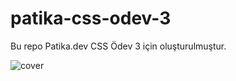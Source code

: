 # patika-css-odev-3
Bu repo Patika.dev CSS Ödev 3 için oluşturulmuştur.


![cover](https://user-images.githubusercontent.com/76072666/137896256-cc361714-766f-4dd3-a708-eb064d1c62b9.png)
